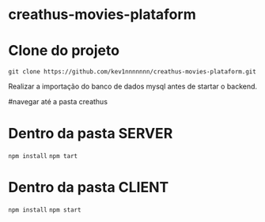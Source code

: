# creathus-movies-plataform

# Clone do projeto
`git clone https://github.com/kev1nnnnnnn/creathus-movies-plataform.git`

Realizar a importação do banco de dados mysql antes de startar o backend.

#navegar até a pasta creathus

# Dentro da pasta SERVER
`npm install`
`npm tart`

# Dentro da pasta CLIENT
`npm install`
`npm start`
